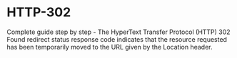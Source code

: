 # HTTP-302
Complete guide step by step - The HyperText Transfer Protocol (HTTP) 302 Found redirect status response code indicates that the resource requested has been temporarily moved to the URL given by the Location header. 
